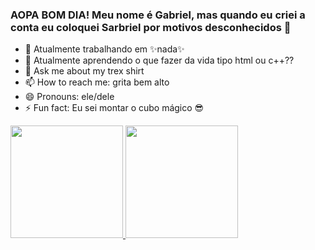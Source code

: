 ### AOPA BOM DIA! Meu nome é Gabriel, mas quando eu criei a conta eu coloquei Sarbriel por motivos desconhecidos 👋

- 🔭 Atualmente trabalhando em ✨nada✨
- 🌱 Atualmente aprendendo o que fazer da vida tipo html ou c++??
- 💬 Ask me about my trex shirt
- 📫 How to reach me: grita bem alto
- 😄 Pronouns: ele/dele
- ⚡ Fun fact: Eu sei montar o cubo mágico 😎

 <div>
  <a href="https://github.com/Sarbriel-Gatori">
  <img height="180em" src="https://github-readme-stats.vercel.app/api?username=Sarbriel-Gatori&show_icons=true&theme=tokyonight&include_all_commits=true&count_private=true"/>
  <img height="180em" src="https://github-readme-stats.vercel.app/api/top-langs/?username=Sarbriel-Gatori&layout=compact&langs_count=7&theme=tokyonight"/>
</div>
